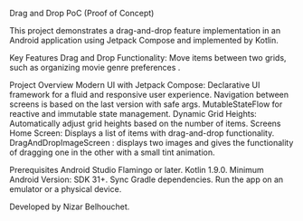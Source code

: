 Drag and Drop PoC (Proof of Concept)

This project demonstrates a drag-and-drop feature implementation in an Android application using Jetpack Compose and implemented by Kotlin.

Key Features
Drag and Drop Functionality: Move items between two grids, such as organizing movie genre preferences .

Project Overview
Modern UI with Jetpack Compose: Declarative UI framework for a fluid and responsive user experience.
Navigation between screens is based on the last version with safe args.
MutableStateFlow for reactive and immutable state management.
Dynamic Grid Heights: Automatically adjust grid heights based on the number of items.
Screens
Home Screen: Displays a list of items with drag-and-drop functionality.
DragAndDropImageScreen : displays two images and gives the functionality of dragging one in the other with a small tint animation. 

Prerequisites
Android Studio Flamingo or later.
Kotlin 1.9.0.
Minimum Android Version: SDK 31+.
Sync Gradle dependencies.
Run the app on an emulator or a physical device.


Developed by Nizar Belhouchet.
